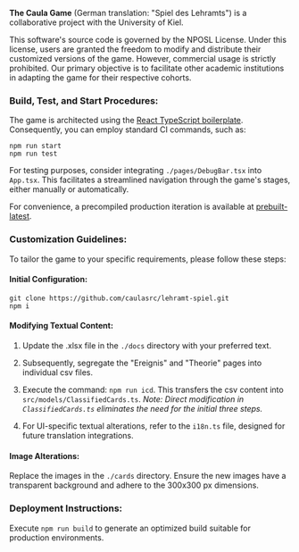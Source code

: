 **The Caula Game** (German translation: "Spiel des Lehramts") is a collaborative project with the University of Kiel.

This software's source code is governed by the NPOSL License. Under this license, users are granted the freedom to modify and distribute their customized versions of the game. However, commercial usage is strictly prohibited. Our primary objective is to facilitate other academic institutions in adapting the game for their respective cohorts.

### Build, Test, and Start Procedures:
The game is architected using the [React TypeScript boilerplate](https://create-react-app.dev/docs/adding-typescript/). Consequently, you can employ standard CI commands, such as:

```
npm run start
npm run test
```

For testing purposes, consider integrating `./pages/DebugBar.tsx` into `App.tsx`. This facilitates a streamlined navigation through the game's stages, either manually or automatically.

For convenience, a precompiled production iteration is available at [prebuilt-latest](https://github.com/caulasrc/prebuilt-latest.zip).

### Customization Guidelines:
To tailor the game to your specific requirements, please follow these steps:

#### Initial Configuration:
```
git clone https://github.com/caulasrc/lehramt-spiel.git
npm i
```

#### Modifying Textual Content:
1. Update the .xlsx file in the `./docs` directory with your preferred text.
2. Subsequently, segregate the "Ereignis" and "Theorie" pages into individual csv files.
3. Execute the command: `npm run icd`. This transfers the csv content into `src/models/ClassifiedCards.ts`.
   *Note: Direct modification in `ClassifiedCards.ts` eliminates the need for the initial three steps.*

4. For UI-specific textual alterations, refer to the `i18n.ts` file, designed for future translation integrations.

#### Image Alterations:
Replace the images in the `./cards` directory. Ensure the new images have a transparent background and adhere to the 300x300 px dimensions.

### Deployment Instructions:
Execute `npm run build` to generate an optimized build suitable for production environments.